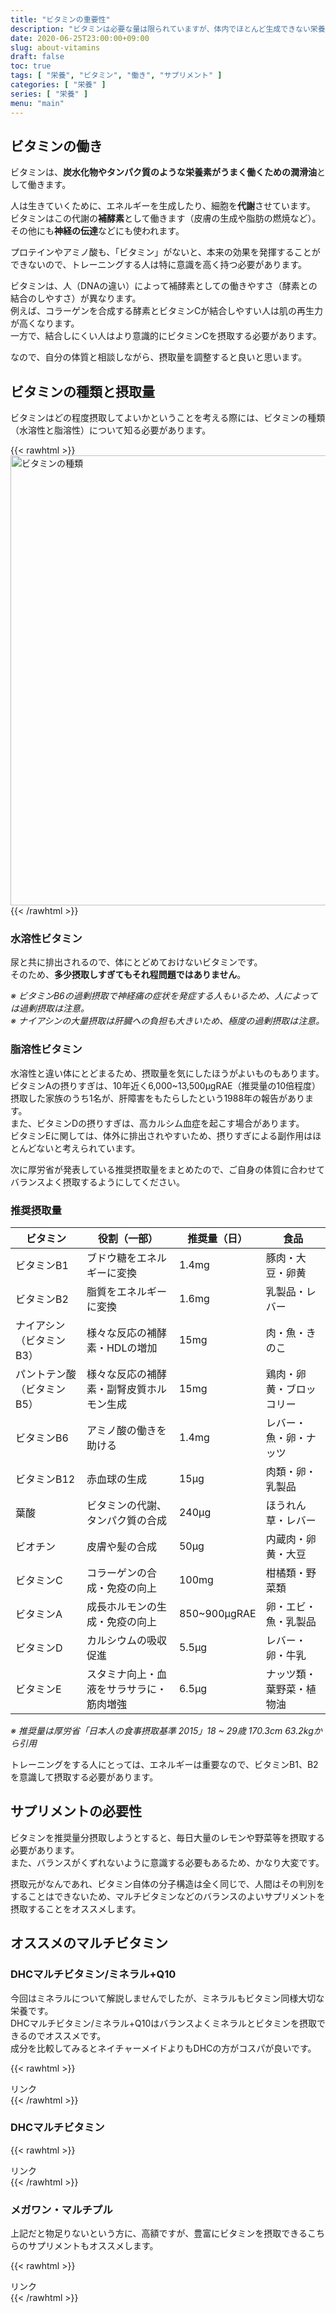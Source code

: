 ```yaml
---
title: "ビタミンの重要性"
description: "ビタミンは必要な量は限られていますが、体内でほとんど生成できない栄養素です。働きを知ってしっかり摂取するようにしましょう。"
date: 2020-06-25T23:00:00+09:00
slug: about-vitamins
draft: false
toc: true
tags: [ "栄養", "ビタミン", "働き", "サプリメント" ]
categories: [ "栄養" ]
series: [ "栄養" ]
menu: "main"
---
```


## ビタミンの働き

ビタミンは、**炭水化物やタンパク質のような栄養素がうまく働くための潤滑油**として働きます。  

人は生きていくために、エネルギーを生成したり、細胞を**代謝**させています。  
ビタミンはこの代謝の**補酵素**として働きます（皮膚の生成や脂肪の燃焼など）。  
その他にも**神経の伝達**などにも使われます。  

プロテインやアミノ酸も、「ビタミン」がないと、本来の効果を発揮することができないので、トレーニングする人は特に意識を高く持つ必要があります。  

ビタミンは、人（DNAの違い）によって補酵素としての働きやすさ（酵素との結合のしやすさ）が異なります。  
例えば、コラーゲンを合成する酵素とビタミンCが結合しやすい人は肌の再生力が高くなります。  
一方で、結合しにくい人はより意識的にビタミンCを摂取する必要があります。  

なので、自分の体質と相談しながら、摂取量を調整すると良いと思います。

## ビタミンの種類と摂取量

ビタミンはどの程度摂取してよいかということを考える際には、ビタミンの種類（水溶性と脂溶性）について知る必要があります。  

{{< rawhtml >}}
<img width="720px" src="/img/vitamin-list.png" alt="ビタミンの種類" />
{{< /rawhtml >}}

### 水溶性ビタミン
尿と共に排出されるので、体にとどめておけないビタミンです。  
そのため、**多少摂取しすぎてもそれ程問題ではありません**。  

*※ ビタミンB6の過剰摂取で神経痛の症状を発症する人もいるため、人によっては過剰摂取は注意。*  
*※ ナイアシンの大量摂取は肝臓への負担も大きいため、極度の過剰摂取は注意。*

### 脂溶性ビタミン
水溶性と違い体にとどまるため、摂取量を気にしたほうがよいものもあります。  
ビタミンAの摂りすぎは、10年近く6,000~13,500μgRAE（推奨量の10倍程度）摂取した家族のうち1名が、肝障害をもたらしたという1988年の報告があります。  
また、ビタミンDの摂りすぎは、高カルシム血症を起こす場合があります。  
ビタミンEに関しては、体外に排出されやすいため、摂りすぎによる副作用はほとんどないと考えられています。  

次に厚労省が発表している推奨摂取量をまとめたので、ご自身の体質に合わせてバランスよく摂取するようにしてください。

### 推奨摂取量

ビタミン                   | 役割（一部）                             | 推奨量（日） | 食品
---------------------------|------------------------------------------|--------------|------------------------
ビタミンB1                 | ブドウ糖をエネルギーに変換               | 1.4mg        | 豚肉・大豆・卵黄
ビタミンB2                 | 脂質をエネルギーに変換                   | 1.6mg        | 乳製品・レバー
ナイアシン（ビタミンB3）   | 様々な反応の補酵素・HDLの増加            | 15mg         | 肉・魚・きのこ
パントテン酸（ビタミンB5） | 様々な反応の補酵素・副腎皮質ホルモン生成 | 15mg         | 鶏肉・卵黄・ブロッコリー
ビタミンB6                 | アミノ酸の働きを助ける                   | 1.4mg        | レバー・魚・卵・ナッツ
ビタミンB12                | 赤血球の生成                             | 15μg         | 肉類・卵・乳製品
葉酸                       | ビタミンの代謝、タンパク質の合成         | 240μg        | ほうれん草・レバー
ビオチン                   | 皮膚や髪の合成                           | 50μg         | 内蔵肉・卵黄・大豆
ビタミンC                  | コラーゲンの合成・免疫の向上             | 100mg        | 柑橘類・野菜類
ビタミンA                  | 成長ホルモンの生成・免疫の向上           | 850~900μgRAE | 卵・エビ・魚・乳製品
ビタミンD                  | カルシウムの吸収促進                     | 5.5μg        | レバー・卵・牛乳
ビタミンE                  | スタミナ向上・血液をサラサラに・筋肉増強 | 6.5μg        | ナッツ類・葉野菜・植物油

*※ 推奨量は厚労省「日本人の食事摂取基準 2015」18 ~ 29歳 170.3cm 63.2kgから引用*

トレーニングをする人にとっては、エネルギーは重要なので、ビタミンB1、B2を意識して摂取する必要があります。  

## サプリメントの必要性
ビタミンを推奨量分摂取しようとすると、毎日大量のレモンや野菜等を摂取する必要があります。  
また、バランスがくずれないように意識する必要もあるため、かなり大変です。  

摂取元がなんであれ、ビタミン自体の分子構造は全く同じで、人間はその判別をすることはできないため、マルチビタミンなどのバランスのよいサプリメントを摂取することをオススメします。

## オススメのマルチビタミン

### DHCマルチビタミン/ミネラル+Q10

今回はミネラルについて解説しませんでしたが、ミネラルもビタミン同様大切な栄養です。  
DHCマルチビタミン/ミネラル+Q10はバランスよくミネラルとビタミンを摂取できるのでオススメです。  
成分を比較してみるとネイチャーメイドよりもDHCの方がコスパが良いです。  

{{< rawhtml >}}
<!-- START MoshimoAffiliateEasyLink -->
<script type="text/javascript">
(function(b,c,f,g,a,d,e){b.MoshimoAffiliateObject=a;
b[a]=b[a]||function(){arguments.currentScript=c.currentScript
||c.scripts[c.scripts.length-2];(b[a].q=b[a].q||[]).push(arguments)};
c.getElementById(a)||(d=c.createElement(f),d.src=g,
d.id=a,e=c.getElementsByTagName("body")[0],e.appendChild(d))})
(window,document,"script","//dn.msmstatic.com/site/cardlink/bundle.js","msmaflink");
msmaflink({"n":"DHC マルチビタミン\/ミネラル+Q10 20日分 100粒","b":"DHC(ディー・エイチ・シー)","t":"４５１１４１３４０３０７５","d":"https:\/\/m.media-amazon.com","c_p":"","p":["\/images\/I\/51C+6b668mL.jpg"],"u":{"u":"https:\/\/www.amazon.co.jp\/dp\/B0047MZAY8","t":"amazon","r_v":""},"aid":{"amazon":"2046917","rakuten":"2046887","yahoo":"2046919"},"eid":"SHzZV","s":"s"});
</script>
<div id="msmaflink-SHzZV">リンク</div>
<!-- MoshimoAffiliateEasyLink END -->
{{< /rawhtml >}}

### DHCマルチビタミン

{{< rawhtml >}}
<!-- START MoshimoAffiliateEasyLink -->
<script type="text/javascript">
(function(b,c,f,g,a,d,e){b.MoshimoAffiliateObject=a;
b[a]=b[a]||function(){arguments.currentScript=c.currentScript
||c.scripts[c.scripts.length-2];(b[a].q=b[a].q||[]).push(arguments)};
c.getElementById(a)||(d=c.createElement(f),d.src=g,
d.id=a,e=c.getElementsByTagName("body")[0],e.appendChild(d))})
(window,document,"script","//dn.msmstatic.com/site/cardlink/bundle.js","msmaflink");
msmaflink({"n":"DHC マルチビタミン 徳用90日分","b":"DHC(ディー・エイチ・シー)","t":"2144","d":"https:\/\/m.media-amazon.com","c_p":"\/images\/I","p":["\/51d-XW7uU1L.jpg","\/31SdUDjKBHL.jpg","\/51V6yetFYqL.jpg","\/61gnT7E7WhL.jpg","\/51b1dXJnn2L.jpg","\/51TLdMuh-ML.jpg","\/61WLx3QfdAL.jpg","\/61vvdC6HMnL.jpg","\/41GOORvx8mL.jpg"],"u":{"u":"https:\/\/www.amazon.co.jp\/dp\/B00GX1E3R6","t":"amazon","r_v":""},"aid":{"amazon":"2046917","rakuten":"2046887","yahoo":"2046919"},"eid":"uDJhE","s":"s"});
</script>
<div id="msmaflink-uDJhE">リンク</div>
<!-- MoshimoAffiliateEasyLink END -->
{{< /rawhtml >}}

### メガワン・マルチプル

上記だと物足りないという方に、高額ですが、豊富にビタミンを摂取できるこちらのサプリメントもオススメします。

{{< rawhtml >}}
<!-- START MoshimoAffiliateEasyLink -->
<script type="text/javascript">
(function(b,c,f,g,a,d,e){b.MoshimoAffiliateObject=a;
b[a]=b[a]||function(){arguments.currentScript=c.currentScript
||c.scripts[c.scripts.length-2];(b[a].q=b[a].q||[]).push(arguments)};
c.getElementById(a)||(d=c.createElement(f),d.src=g,
d.id=a,e=c.getElementsByTagName("body")[0],e.appendChild(d))})
(window,document,"script","//dn.msmstatic.com/site/cardlink/bundle.js","msmaflink");
msmaflink({"n":"メガワン・マルチプル 180タブレット （海外直送品） - 2 Packs","b":"ソースナチュラルズ(Source Naturals)","t":"","d":"https:\/\/m.media-amazon.com","c_p":"","p":["\/images\/I\/41pyFLEo5vL.jpg"],"u":{"u":"https:\/\/www.amazon.co.jp\/dp\/B07XDDWDH5","t":"amazon","r_v":""},"aid":{"amazon":"2046917","rakuten":"2046887","yahoo":"2046919"},"eid":"7hSA2","s":"s"});
</script>
<div id="msmaflink-7hSA2">リンク</div>
<!-- MoshimoAffiliateEasyLink END -->
{{< /rawhtml >}}
